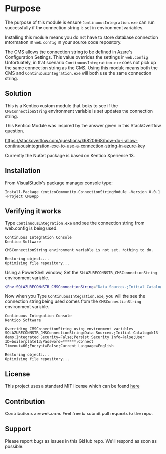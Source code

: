 # Purpose

The purpose of this module is ensure `ContinuousIntegration.exe` can run successfully if the connection string is set in environment variables.

Installing this module means you do not have to store database connection information in `web.config` in your source code repository.

The CMS allows the connection string to be defined in Azure's Configuration Settings. This value overrides the settings in `web.config`
Unfortuately, in that scenario `ContinuousIntegration.exe` does not pick up the same connection string as the CMS. Using this module means both the CMS and `ContinuousIntegration.exe` will both use the same connection string.

## Solution

This is a Kentico custom module that looks to see if the `CMSConnectionString` environment variable is set updates the connection string.

This Kentico Module was inspired by the answer given in this StackOverflow question.

https://stackoverflow.com/questions/66820668/how-do-i-allow-continuousintegration-exe-to-use-a-connection-string-in-azure-key

Currently the NuGet package is based on Kentico Xperience 13.

## Installation

From VisualStudio's package manager console type:
```
Install-Package KenticoCommunity.ConnectionStringModule -Version 0.0.1 -Project CMSApp
```

## Verifying it works

Type `ContinuousIntegration.exe` and see the connection string from web.config is being used.


```
Continuous Integration Console
Kentico Software

CMSConnectionString environment variable is not set. Nothing to do.

Restoring objects...
Optimizing file repository...
```

Using a PowerShell window, Set the `SQLAZURECONNSTR_CMSConnectionString` environment variable.

```PowerShell
$Env:SQLAZURECONNSTR_CMSConnectionString="Data Source=.;Initial Catalog=k13-demo;Integrated Security=False;Persist Security Info=False;User ID=boilerplate13;Password=DSKJHFDJKHDFFDDFDFKFD;Connect Timeout=60;Encrypt=False;Current Language=English;"
```

Now when you Type `ContinuousIntegration.exe`, you will the see the connection string being used comes from the `CMSConnectionString` environment variable.
```
Continuous Integration Console
Kentico Software

Overriding CMSConnectionString using environment variables
SQLAZURECONNSTR_CMSConnectionString=Data Source=.;Initial Catalog=k13-demo;Integrated Security=False;Persist Security Info=False;User ID=boilerplate13;Password=******;Connect Timeout=60;Encrypt=False;Current Language=English

Restoring objects...
Optimizing file repository...
```

## License
This project uses a standard MIT license which can be found [here](https://github.com/bluemodus/KenticoCommunity.ContinuousIntegration/blob/main/LICENSE)

## Contribution
Contributions are welcome. Feel free to submit pull requests to the repo.

## Support
Please report bugs as issues in this GitHub repo. We'll respond as soon as possible.